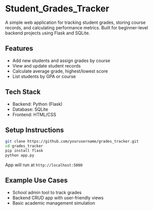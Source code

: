 # Student_Grades_Tracker
A simple web application for tracking student grades, storing course records, and calculating performance metrics. Built for beginner-level backend projects using Flask and SQLite.

## Features
- Add new students and assign grades by course
- View and update student records
- Calculate average grade, highest/lowest score
- List students by GPA or course

## Tech Stack
- Backend: Python (Flask)
- Database: SQLite
- Frontend: HTML/CSS

## Setup Instructions
```bash
git clone https://github.com/yourusername/grades_tracker.git
cd grades_tracker
pip install flask
python app.py
```

App will run at `http://localhost:5000`

## Example Use Cases
- School admin tool to track grades
- Backend CRUD app with user-friendly views
- Basic academic management simulation
